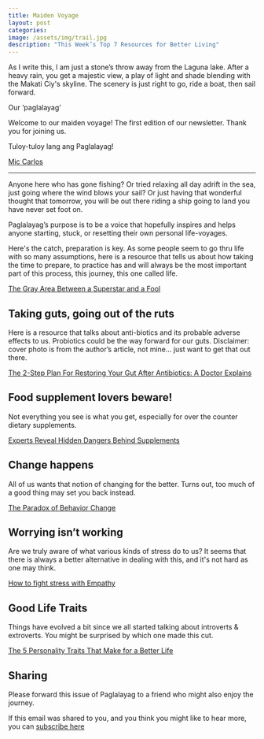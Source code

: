 ```yaml
---
title: Maiden Voyage
layout: post
categories:
image: /assets/img/trail.jpg
description: "This Week’s Top 7 Resources for Better Living"
---
```


As I write this, I am just a stone’s throw away from the Laguna lake. After a heavy rain, you get a majestic view, a play of light and shade blending with the Makati Ciy's skyline. The scenery is just right to go, ride a boat, then sail forward.

Our ‘paglalayag’

Welcome to our maiden voyage! The first edition of our newsletter. Thank you for joining us.

Tuloy-tuloy lang ang Paglalayag!

[Mic Carlos](https://www.linkedin.com/in/michael-carlos-3008ab31)

-----------------------------

Anyone here who has gone fishing? Or tried relaxing all day adrift in the sea, just going where the wind blows your sail? Or just having that wonderful thought that tomorrow, you will be out there riding a ship going to land you have never set foot on.

Paglalayag’s purpose is to be a voice that hopefully inspires and helps anyone starting, stuck, or resetting their own personal life-voyages.

Here's the catch, preparation is key. As some people seem to go thru life with so many assumptions, here is a resource that tells us about how taking the time to prepare, to practice has and will always be the most important part of this process, this journey, this one called life.

[The Gray Area Between a Superstar and a Fool](http://sailingsimplicity.com/the-grey-area-between-a-superstar-and-a-fool/)

## Taking guts, going out of the ruts

Here is a resource that talks about anti-biotics and its probable adverse effects to us. Probiotics could be the way forward for our guts. Disclaimer: cover photo is from the author’s article, not mine… just want to get that out there.

[The 2-Step Plan For Restoring Your Gut After Antibiotics: A Doctor Explains](http://www.mindbodygreen.com/0-28704/the-2-step-plan-for-restoring-your-gut-after-antibiotics-a-doctor-explains.html)

## Food supplement lovers beware!

Not everything you see is what you get, especially for over the counter dietary supplements.

[Experts Reveal Hidden Dangers Behind Supplements](https://www.sciencedaily.com/releases/2017/02/170206084246.htm)


## Change happens

All of us wants that notion of changing for the better. Turns out, too much of a good thing may set you back instead.

[The Paradox of Behavior Change](http://jamesclear.com/behavior-change-paradox)


## Worrying isn’t working

Are we truly aware of what various kinds of stress do to us? It seems that there is always a better alternative in dealing with this, and it's not hard as one may think.

[How to fight stress with Empathy](http://greatergood.berkeley.edu/article/item/how_to_fight_stress_with_empathy)


## Good Life Traits

Things have evolved a bit since we all started talking about introverts & extroverts. You might be surprised by which one made this cut.

[The 5 Personality Traits That Make for a Better Life](https://nymag.com/scienceofus/2017/01/the-5-personality-traits-that-make-for-a-better-life.html)



## Sharing

Please forward this issue of Paglalayag to a friend who might also enjoy the journey.

If this email was shared to you, and you think you might like to hear more, you can [subscribe here](https://ck.paglalayag.net/)